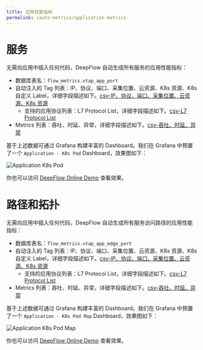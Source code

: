 ```yaml
---
title: 应用性能指标
permalink: /auto-metrics/application-metrics
---
```


# 服务

无需向应用中插入任何代码，DeepFlow 自动生成所有服务的应用性能指标：
- 数据库表名：`flow_metrics.vtap_app_port`
- 自动注入的 Tag 列表：IP、协议、端口、采集位置、云资源、K8s 资源、K8s 自定义 Label，详细字段描述如下。[csv-IP、协议、端口、采集位置、云资源、K8s 资源](https://raw.githubusercontent.com/deepflowio/deepflow/main/server/querier/db_descriptions/clickhouse/tag/flow_metrics/vtap_app_port.ch)
  - 支持的应用协议列表：L7 Protocol List，详细字段描述如下。[csv-L7 Protocol List](https://raw.githubusercontent.com/deepflowio/deepflow/main/server/querier/db_descriptions/clickhouse/tag/enum/l7_protocol)
- Metrics 列表：吞吐、时延、异常，详细字段描述如下。[csv-吞吐、时延、异常](https://raw.githubusercontent.com/deepflowio/deepflow/main/server/querier/db_descriptions/clickhouse/metrics/flow_metrics/vtap_app_port.ch)

基于上述数据可通过 Grafana 构建丰富的 Dashboard。我们在 Grafana 中预置了一个 `Application - K8s Pod` Dashboard，效果图如下：

![Application K8s Pod](https://yunshan-guangzhou.oss-cn-beijing.aliyuncs.com/pub/pic/202208236304362eb5efd.png)

你也可以访问 [DeepFlow Online Demo](https://ce-demo.deepflow.yunshan.net/d/Application_K8s_Pod/application-k8s-pod?var-namespace=deepflow-otel-grpc-demo&from=deepflow-doc) 查看效果。

# 路径和拓扑

无需向应用中插入任何代码，DeepFlow 自动生成所有服务访问路径的应用性能指标：
- 数据库表名：`flow_metrics.vtap_app_edge_port`
- 自动注入的 Tag 列表：IP、协议、端口、采集位置、云资源、K8s 资源、K8s 自定义 Label，详细字段描述如下。[csv-IP、协议、端口、采集位置、云资源、K8s 资源](https://raw.githubusercontent.com/deepflowio/deepflow/main/server/querier/db_descriptions/clickhouse/tag/flow_metrics/vtap_app_edge_port.ch)
  - 支持的应用协议列表：L7 Protocol List，详细字段描述如下。[csv-L7 Protocol List](https://raw.githubusercontent.com/deepflowio/deepflow/main/server/querier/db_descriptions/clickhouse/tag/enum/l7_protocol)
- Metrics 列表：吞吐、时延、异常，详细字段描述如下。[csv-吞吐、时延、异常](https://raw.githubusercontent.com/deepflowio/deepflow/main/server/querier/db_descriptions/clickhouse/metrics/flow_metrics/vtap_app_edge_port.ch)

基于上述数据可通过 Grafana 构建丰富的 Dashboard。我们在 Grafana 中预置了一个 `Application - K8s Pod Map` Dashboard，效果图如下：

![Application K8s Pod Map](https://yunshan-guangzhou.oss-cn-beijing.aliyuncs.com/pub/pic/202208236304413c79b43.png)

你也可以访问 [DeepFlow Online Demo](https://ce-demo.deepflow.yunshan.net/d/Application_K8s_Pod_Map/application-k8s-pod-map?var-namespace=deepflow-otel-grpc-demo&from=deepflow-doc) 查看效果。
